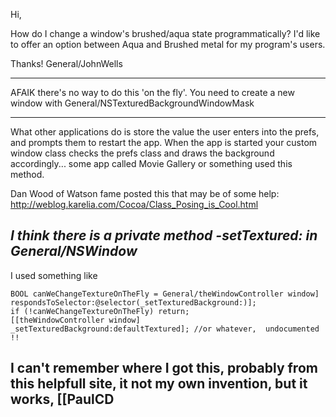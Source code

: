 

Hi,


How do I change a window's brushed/aqua state programmatically? I'd like to offer an option between Aqua and Brushed metal for my program's users.






Thanks!
General/JohnWells

----

AFAIK there's no way to do this 'on the fly'. You need to create a new window with General/NSTexturedBackgroundWindowMask

----

What other applications do is store the value the user enters into the prefs, and prompts them to restart the app.  When the app is started your custom window class checks the prefs class and draws the background accordingly... some app called Movie Gallery or something used this method.

Dan Wood of Watson fame posted this that may be of some help:
http://weblog.karelia.com/Cocoa/Class_Posing_is_Cool.html

*I think there is a private method -setTextured: in General/NSWindow* 
----

I used something like
    
	BOOL canWeChangeTextureOnTheFly = General/theWindowController window] respondsToSelector:@selector(_setTexturedBackground:)];
	if (!canWeChangeTextureOnTheFly) return;
	[[theWindowController window]  _setTexturedBackground:defaultTextured]; //or whatever,  undocumented !!

I can't remember where I got this, probably from this helpfull site, it not my own invention, but it works,
[[PaulCD
----